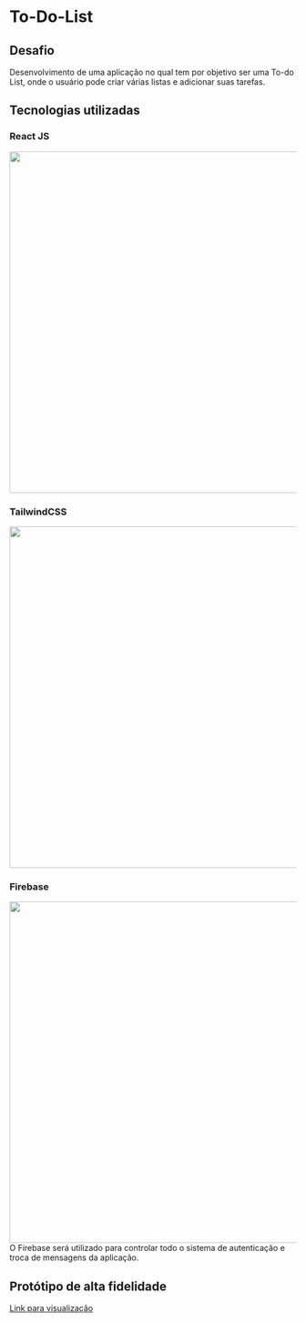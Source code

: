 # To-Do-List

## Desafio
Desenvolvimento de uma aplicação no qual tem por objetivo ser uma To-do List, onde o usuário pode criar várias listas e adicionar suas tarefas.

## Tecnologias utilizadas
### React JS

<img src="https://user-images.githubusercontent.com/88190414/184145627-b7785bf8-bcee-4eb1-b2bb-4d78223553e2.png" width="600"/>

### TailwindCSS

<img src="https://user-images.githubusercontent.com/88190414/184146070-f9597f33-2b3c-47a5-911f-bbedae527793.png" width="600"/>

### Firebase
<img src="https://user-images.githubusercontent.com/46005310/180823754-744a9e1a-4924-405a-a5ab-fb33fdfb2147.png" width="600"/>
O Firebase será utilizado para controlar todo o sistema de autenticação e troca de mensagens da aplicação.

## Protótipo de alta fidelidade
[Link para visualização](https://www.figma.com/file/pzNCCwCEV1QwPGqlTtOnwN/PS---VISAGIO?node-id=0%3A1)

